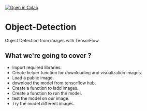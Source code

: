 [![Open in Colab](https://colab.research.google.com/assets/colab-badge.svg)](https://colab.research.google.com/github/zain2525/Object-Detection/blob/main/Object_Detection.ipynb)

# Object-Detection
Object Detection from images with TensorFlow

## What we're going to cover ?
* Import required libraries.
* Create helper function for downloading and visualization images.
* Load a public image.
* download the model from tensorflow hub.
* Create a function to ladd images.
* Create a function to run the model.
* test the model on our image.
* Try the model different images.
